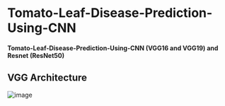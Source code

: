 # Tomato-Leaf-Disease-Prediction-Using-CNN

#### Tomato-Leaf-Disease-Prediction-Using-CNN (VGG16 and VGG19) and Resnet (ResNet50)

## VGG Architecture

![image](https://user-images.githubusercontent.com/69152112/209336544-e947f42f-8c8e-407b-804a-6e9417251221.png)

